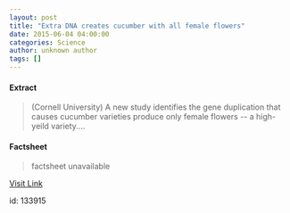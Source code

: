 ```yaml
---
layout: post
title: "Extra DNA creates cucumber with all female flowers"
date: 2015-06-04 04:00:00
categories: Science
author: unknown author
tags: []
---
```



#### Extract
>(Cornell University) A new study identifies the gene duplication that causes cucumber varieties produce only female flowers -- a high-yeild variety....

#### Factsheet
>factsheet unavailable

[Visit Link](http://www.eurekalert.org/pub_releases/2015-06/cu-edc060415.php)

id:  133915
